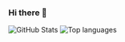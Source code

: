 ### Hi there 👋

<!--
**Nik0Sp/Nik0Sp** is a ✨ _special_ ✨ repository because its `README.md` (this file) appears on your GitHub profile.




Here are some ideas to get you started:

- 🔭 I’m currently working on ...
- 🌱 I’m currently learning ...
- 👯 I’m looking to collaborate on ...
- 🤔 I’m looking for help with ...
- 💬 Ask me about ...
- 📫 How to reach me: ...
- 😄 Pronouns: ...
- ⚡ Fun fact: ...
--> 

![GitHub Stats](https://github-readme-stats.vercel.app/api?username=Nik0Sp&theme=radical)
![Top languages](https://github-readme-stats.vercel.app/api/top-langs/?username=Nik0Sp&show_icons=true&theme=radical)
